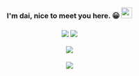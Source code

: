 
<h3 align="center">I'm dai, nice to meet you here. 😀
 <img src="https://media.giphy.com/media/hvRJCLFzcasrR4ia7z/giphy.gif" width="25px">
 <br><br>
 <img align="center" src="https://visitor-badge.glitch.me/badge?page_id=newbill">
 <a href="https://d.sv" align="center"><img align="center" src="https://img.shields.io/badge/Blog-d.sv-red"></a>
 <br><br>
 <img align="center" src="https://github-readme-stats.vercel.app/api?username=newbill&count_private=true&show_icons=true" />
 <br><br>
 <img align="center" src="https://sn.pic.cdn.lkxin.cn/2022/09/22/632bcb6b60c56.gif">
</h3>
